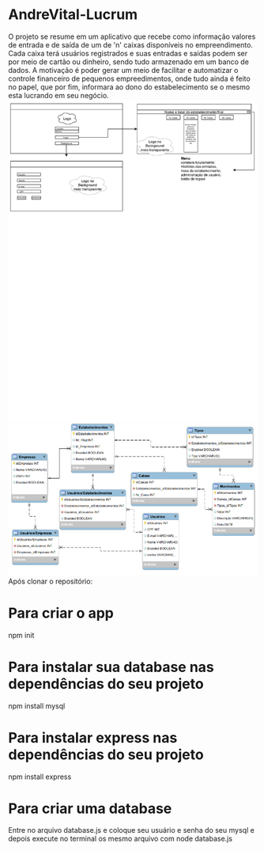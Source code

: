 # AndreVital-Lucrum

O projeto se resume em um aplicativo que recebe como informação valores de entrada e de saída de um de 'n' caixas disponíveis no empreendimento. Cada caixa terá usuários registrados e suas entradas e saídas podem ser por meio de cartão ou dinheiro, sendo tudo armazenado em um banco de dados. A motivação é  poder gerar um meio de facilitar e automatizar o controle financeiro de pequenos empreedimentos, onde tudo ainda é feito no papel, que por fim, informara ao dono do estabelecimento se o mesmo esta lucrando em seu negócio.
<Img src="https://github.com/PEE-2019-ELO-COM/AndreVital-Lucrum/blob/master/GUI_Inicial-1.png">
<Img src="https://github.com/PEE-2019-ELO-COM/AndreVital-Lucrum/blob/master/Lucrum.png">
Após clonar o repositório:
# Para criar o app
  npm init
  # Para instalar sua database nas dependências do seu projeto
  npm install mysql
  # Para instalar express nas dependências do seu projeto
  npm install express
  # Para criar uma database
  Entre no arquivo database.js e coloque seu usuário e senha do seu mysql
  e depois execute no terminal os mesmo arquivo com node database.js
